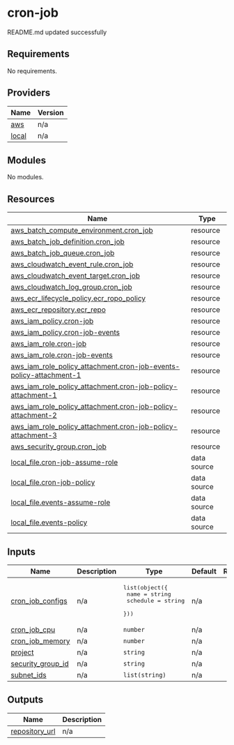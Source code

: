 # cron-job

<!-- BEGINNING OF PRE-COMMIT-TERRAFORM DOCS HOOK -->
README.md updated successfully
<!-- END OF PRE-COMMIT-TERRAFORM DOCS HOOK -->

<!-- BEGIN_TF_DOCS -->
## Requirements

No requirements.

## Providers

| Name | Version |
|------|---------|
| <a name="provider_aws"></a> [aws](#provider\_aws) | n/a |
| <a name="provider_local"></a> [local](#provider\_local) | n/a |

## Modules

No modules.

## Resources

| Name | Type |
|------|------|
| [aws_batch_compute_environment.cron_job](https://registry.terraform.io/providers/hashicorp/aws/latest/docs/resources/batch_compute_environment) | resource |
| [aws_batch_job_definition.cron_job](https://registry.terraform.io/providers/hashicorp/aws/latest/docs/resources/batch_job_definition) | resource |
| [aws_batch_job_queue.cron_job](https://registry.terraform.io/providers/hashicorp/aws/latest/docs/resources/batch_job_queue) | resource |
| [aws_cloudwatch_event_rule.cron_job](https://registry.terraform.io/providers/hashicorp/aws/latest/docs/resources/cloudwatch_event_rule) | resource |
| [aws_cloudwatch_event_target.cron_job](https://registry.terraform.io/providers/hashicorp/aws/latest/docs/resources/cloudwatch_event_target) | resource |
| [aws_cloudwatch_log_group.cron_job](https://registry.terraform.io/providers/hashicorp/aws/latest/docs/resources/cloudwatch_log_group) | resource |
| [aws_ecr_lifecycle_policy.ecr_ropo_policy](https://registry.terraform.io/providers/hashicorp/aws/latest/docs/resources/ecr_lifecycle_policy) | resource |
| [aws_ecr_repository.ecr_repo](https://registry.terraform.io/providers/hashicorp/aws/latest/docs/resources/ecr_repository) | resource |
| [aws_iam_policy.cron-job](https://registry.terraform.io/providers/hashicorp/aws/latest/docs/resources/iam_policy) | resource |
| [aws_iam_policy.cron-job-events](https://registry.terraform.io/providers/hashicorp/aws/latest/docs/resources/iam_policy) | resource |
| [aws_iam_role.cron-job](https://registry.terraform.io/providers/hashicorp/aws/latest/docs/resources/iam_role) | resource |
| [aws_iam_role.cron-job-events](https://registry.terraform.io/providers/hashicorp/aws/latest/docs/resources/iam_role) | resource |
| [aws_iam_role_policy_attachment.cron-job-events-policy-attachment-1](https://registry.terraform.io/providers/hashicorp/aws/latest/docs/resources/iam_role_policy_attachment) | resource |
| [aws_iam_role_policy_attachment.cron-job-policy-attachment-1](https://registry.terraform.io/providers/hashicorp/aws/latest/docs/resources/iam_role_policy_attachment) | resource |
| [aws_iam_role_policy_attachment.cron-job-policy-attachment-2](https://registry.terraform.io/providers/hashicorp/aws/latest/docs/resources/iam_role_policy_attachment) | resource |
| [aws_iam_role_policy_attachment.cron-job-policy-attachment-3](https://registry.terraform.io/providers/hashicorp/aws/latest/docs/resources/iam_role_policy_attachment) | resource |
| [aws_security_group.cron_job](https://registry.terraform.io/providers/hashicorp/aws/latest/docs/resources/security_group) | resource |
| [local_file.cron-job-assume-role](https://registry.terraform.io/providers/hashicorp/local/latest/docs/data-sources/file) | data source |
| [local_file.cron-job-policy](https://registry.terraform.io/providers/hashicorp/local/latest/docs/data-sources/file) | data source |
| [local_file.events-assume-role](https://registry.terraform.io/providers/hashicorp/local/latest/docs/data-sources/file) | data source |
| [local_file.events-policy](https://registry.terraform.io/providers/hashicorp/local/latest/docs/data-sources/file) | data source |

## Inputs

| Name | Description | Type | Default | Required |
|------|-------------|------|---------|:--------:|
| <a name="input_cron_job_configs"></a> [cron\_job\_configs](#input\_cron\_job\_configs) | n/a | <pre>list(object({<br>    name     = string<br>    schedule = string<br>  }))</pre> | n/a | yes |
| <a name="input_cron_job_cpu"></a> [cron\_job\_cpu](#input\_cron\_job\_cpu) | n/a | `number` | n/a | yes |
| <a name="input_cron_job_memory"></a> [cron\_job\_memory](#input\_cron\_job\_memory) | n/a | `number` | n/a | yes |
| <a name="input_project"></a> [project](#input\_project) | n/a | `string` | n/a | yes |
| <a name="input_security_group_id"></a> [security\_group\_id](#input\_security\_group\_id) | n/a | `string` | n/a | yes |
| <a name="input_subnet_ids"></a> [subnet\_ids](#input\_subnet\_ids) | n/a | `list(string)` | n/a | yes |

## Outputs

| Name | Description |
|------|-------------|
| <a name="output_repository_url"></a> [repository\_url](#output\_repository\_url) | n/a |
<!-- END_TF_DOCS -->
